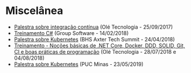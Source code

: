 # Miscelânea

* [Palestra sobre integração contínua](palestras/pdf/Integracao%20Continua.pdf) (Olé Tecnologia - 25/09/2017)
* [Treinamento C#](palestras/pdf/treinamento-csharp.pdf) (Group Software - 14/02/2018)
* [Palestra sobre Kubernetes](palestras/pdf/Kubernetes-TechSummit-BHSAxter.pdf) (BHS Axter Tech Summit - 24/04/2018)
* [Treinamento - Noções básicas de .NET Core, Docker, DDD, SOLID, Git, CI e boas práticas de programação](palestras/pdf/nocoes-netcore-docker-ddd-e-boas-praticas-programacao.pdf) (Olé  Tecnologia - 28/07/2018 e 04/08/2018)
* [Palestra sobre Kubernetes](palestras/pdf/kubernetes_pucminas_2019-05-23.pdf) (PUC Minas - 23/05/2019)

